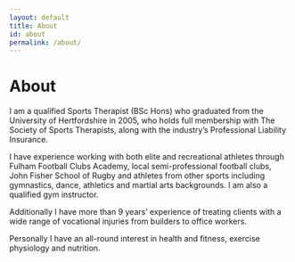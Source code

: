 ```yaml
---
layout: default
title: About
id: about
permalink: /about/
---
```


# About

I am a qualified Sports Therapist (BSc Hons) who graduated from the University of Hertfordshire in 2005, who holds full membership with The Society of Sports Therapists, along with the industry’s Professional Liability Insurance.

I have experience working with both elite and recreational athletes through Fulham Football Clubs Academy, local semi-professional football clubs, John Fisher School of Rugby and athletes from other sports including gymnastics, dance, athletics and martial arts backgrounds. I am also a qualified gym instructor.

Additionally I have more than 9 years’ experience of treating clients with a wide range of vocational injuries from builders to office workers.

Personally I have an all-round interest in health and fitness, exercise physiology and nutrition.